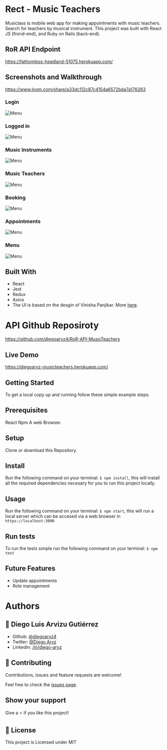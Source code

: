 # Rect - Music Teachers

Musiclass is mobile web app for making appointments with music teachers. Search for teachers by musical instrument. This project was built with React JS (frond-end), and Ruby on Rails (back-end).

## RoR API Endpoint

https://fathomless-headland-51075.herokuapp.com/

## Screenshots and Walkthrough

https://www.loom.com/share/a33dc112c87c4154a6572bda7a176263

### Login
![Menu](https://diegoarvz.s3-us-west-1.amazonaws.com/Screenshot_2020-02-04+musiclass.png)

### Logged in
![Menu](https://diegoarvz.s3-us-west-1.amazonaws.com/Screenshot_2020-02-04+musiclass(1).png)

### Music Instruments
![Menu](https://diegoarvz.s3-us-west-1.amazonaws.com/Screenshot_2020-02-04+musiclass(2).png)

### Music Teachers
![Menu](https://diegoarvz.s3-us-west-1.amazonaws.com/Screenshot_2020-02-04+musiclass(3).png)

### Booking
![Menu](https://diegoarvz.s3-us-west-1.amazonaws.com/Screenshot_2020-02-04+musiclass(4).png)

### Appointments
![Menu](https://diegoarvz.s3-us-west-1.amazonaws.com/Screenshot_2020-02-04+musiclass(5).png)

### Menu
![Menu](https://diegoarvz.s3-us-west-1.amazonaws.com/Screenshot_2020-02-04+musiclass(6).png)

## Built With
- React
- Jest
- Redux
- Axios
- The UI is based on the desgin of Vinisha Panjikar. More [here](https://www.behance.net/gallery/77208667/MediCo-Medical-mobile-app-UIUX-design?tracking_source=search%7Cmobile%20app).

# API Github Reposiroty

https://github.com/diegoarvz4/RoR-API-MusicTeachers

## Live Demo

https://diegoarvz-musicteachers.herokuapp.com/

## Getting Started

To get a local copy up and running follow these simple example steps.

## Prerequisites
  React
  Npm
  A web Browser. 

## Setup
  Clone or download this Repository.

## Install
  Run the following command on your terminal: `$ npm install`, this will install all the required dependencies necesary for you to run this project locally.

## Usage
  Run the following command on your terminal: `$ npm start`, this will run a local server which can be accesed via a web browser in `https://localhost:3000`

## Run tests
  To run the tests simple run the following command on your terminal: `$ npm test`

## Future Features

- Update appointments
- Role management

# Authors

## 👤 **Diego Luis Arvizu Gutiérrez**

- Github: [@diegoarvz4](https://github.com/diegoarvz4)
- Twitter: [@Diego Arvz](https://twitter.com/Darvizu_gutier)
- Linkedin: [/in/diego-arvz](https://linkedin.com/linkedinhandle)

## 🤝 Contributing

Contributions, issues and feature requests are welcome!

Feel free to check the [issues page](issues/).

## Show your support

Give a ⭐️ if you like this project!

## 📝 License

This project is Licensed under MIT
